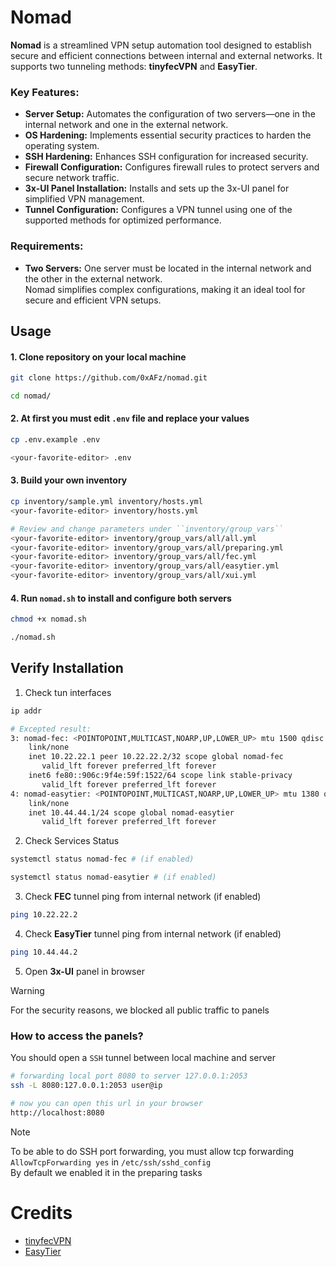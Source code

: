 # Nomad

**Nomad** is a streamlined VPN setup automation tool designed to establish secure and efficient connections between internal and external networks. It supports two tunneling methods: **tinyfecVPN** and **EasyTier**.  

### Key Features:
- **Server Setup:** Automates the configuration of two servers—one in the internal network and one in the external network.
- **OS Hardening:** Implements essential security practices to harden the operating system.
- **SSH Hardening:** Enhances SSH configuration for increased security.
- **Firewall Configuration:** Configures firewall rules to protect servers and secure network traffic.
- **3x-UI Panel Installation:** Installs and sets up the 3x-UI panel for simplified VPN management.
- **Tunnel Configuration:** Configures a VPN tunnel using one of the supported methods for optimized performance.

### Requirements:
- **Two Servers:** One server must be located in the internal network and the other in the external network.  
Nomad simplifies complex configurations, making it an ideal tool for secure and efficient VPN setups.

## Usage
#### 1. Clone repository on your local machine
```bash
git clone https://github.com/0xAFz/nomad.git

cd nomad/
```
#### 2. At first you must edit `.env` file and replace your values 
```bash
cp .env.example .env

<your-favorite-editor> .env
```
#### 3. Build your own inventory
```bash
cp inventory/sample.yml inventory/hosts.yml
<your-favorite-editor> inventory/hosts.yml

# Review and change parameters under ``inventory/group_vars``
<your-favorite-editor> inventory/group_vars/all/all.yml
<your-favorite-editor> inventory/group_vars/all/preparing.yml
<your-favorite-editor> inventory/group_vars/all/fec.yml
<your-favorite-editor> inventory/group_vars/all/easytier.yml
<your-favorite-editor> inventory/group_vars/all/xui.yml
```
#### 4. Run `nomad.sh` to install and configure both servers
```bash
chmod +x nomad.sh
```
```bash
./nomad.sh
```
## Verify Installation
1. Check tun interfaces
```bash
ip addr
```
```bash
# Excepted result:
3: nomad-fec: <POINTOPOINT,MULTICAST,NOARP,UP,LOWER_UP> mtu 1500 qdisc fq_codel state UNKNOWN group default qlen 500
    link/none 
    inet 10.22.22.1 peer 10.22.22.2/32 scope global nomad-fec
       valid_lft forever preferred_lft forever
    inet6 fe80::906c:9f4e:59f:1522/64 scope link stable-privacy 
       valid_lft forever preferred_lft forever
4: nomad-easytier: <POINTOPOINT,MULTICAST,NOARP,UP,LOWER_UP> mtu 1380 qdisc fq_codel state UNKNOWN group default qlen 500
    link/none 
    inet 10.44.44.1/24 scope global nomad-easytier
       valid_lft forever preferred_lft forever
```
2. Check Services Status
```bash
systemctl status nomad-fec # (if enabled)

systemctl status nomad-easytier # (if enabled)
```
3. Check **FEC** tunnel ping from internal network (if enabled)
```bash
ping 10.22.22.2
```
4. Check **EasyTier** tunnel ping from internal network (if enabled)
```bash
ping 10.44.44.2
```
5. Open **3x-UI** panel in browser

> [!WARNING]
> For the security reasons, we blocked all public traffic to panels

### How to access the panels?
You should open a `SSH` tunnel between local machine and server
```bash
# forwarding local port 8080 to server 127.0.0.1:2053
ssh -L 8080:127.0.0.1:2053 user@ip
```
```bash
# now you can open this url in your browser
http://localhost:8080
```
> [!NOTE]
> To be able to do SSH port forwarding, you must allow tcp forwarding `AllowTcpForwarding yes` in `/etc/ssh/sshd_config`  
> By default we enabled it in the preparing tasks

# Credits
- [tinyfecVPN](https://github.com/wangyu-/tinyfecVPN)
- [EasyTier](https://github.com/EasyTier/EasyTier)
